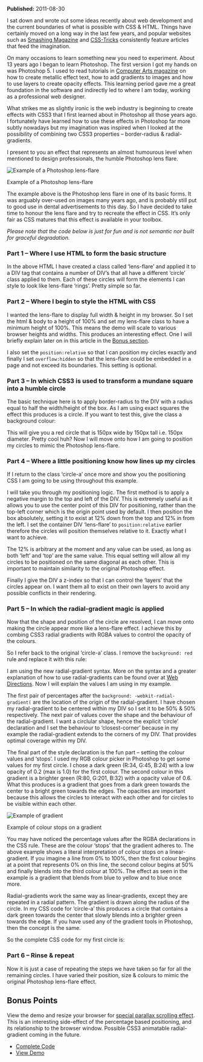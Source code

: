 **Published:** 2011-08-30

I sat down and wrote out some ideas recently about web development and the current boundaries of what is possible with CSS & HTML. Things have certainly moved on a long way in the last few years, and popular websites such as [Smashing Magazine](http://www.smashingmagazine.com) and [CSS-Tricks](http://css-tricks.com) consistently feature articles that feed the imagination.

On many occasions to learn something new you need to experiment. About 13 years ago I began to learn Photoshop. The first version I got my hands on was Photoshop 5. I used to read tutorials in [Computer Arts magazine](http://www.computerarts.co.uk/) on how to create metallic effect text, how to add gradients to images and how to use layers to create opacity effects. This learning period gave me a great foundation in the software and indirectly led to where I am today, working as a professional web designer.

What strikes me as slightly ironic is the web industry is beginning to create effects with CSS3 that I first learned about in Photoshop all those years ago. I fortunately have learned how to use these effects in Photoshop far more subtly nowadays but my imagination was inspired when I looked at the possibility of combining two CSS3 properties – border-radius & radial-gradients.

I present to you an effect that represents an almost humourous level when mentioned to design professionals, the humble Photoshop lens flare.

![Example of a Photoshop lens-flare](http://neilmagee.com/library/img/article-assets/lens-flare-example.jpg)

Example of a Photoshop lens-flare

The example above is the Photoshop lens flare in one of its basic forms. It was arguably over-used on images many years ago, and is probably still put to good use in dental advertisements to this day. So I have decided to take time to honour the lens flare and try to recreate the effect in CSS. It’s only fair as CSS matures that this effect is available in your toolbox.

*Please note that the code below is just for fun and is not semantic nor built for graceful degradation.*

### Part 1 – Where I use HTML to form the basic structure

In the above HTML I have created a class called ‘lens-flare’ and applied it to a DIV tag that contains a number of DIV’s that all have a different ‘circle’ class applied to them. Each of these circles will form the elements I can style to look like lens-flare ‘rings’. Pretty simple so far.

### Part 2 – Where I begin to style the HTML with CSS

I wanted the lens-flare to display full width & height in my browser. So I set the html & body to a height of 100% and set my lens-flare class to have a minimum height of 100%. This means the demo will scale to various browser heights and widths. This produces an interesting effect. One I will briefly explain later on in this article in the [Bonus section](#bonus).

I also set the `position:relative` so that I can position my circles exactly and finally I set `overflow:hidden` so that the lens-flare could be embedded in a page and not exceed its boundaries. This setting is optional.

### Part 3 – In which CSS3 is used to transform a mundane square into a humble circle

The basic technique here is to apply border-radius to the DIV with a radius equal to half the width/height of the box. As I am using exact squares the effect this produces is a circle. If you want to test this, give the class a background colour:

This will give you a red circle that is 150px wide by 150px tall i.e. 150px diameter. Pretty cool huh? Now I will move onto how I am going to position my circles to mimic the Photoshop lens-flare.

### Part 4 – Where a little positioning know how lines up my circles

If I return to the class ‘circle-a’ once more and show you the positioning CSS I am going to be using throughout this example.

I will take you through my positioning logic. The first method is to apply a negative margin to the top and left of the DIV. This is extremely useful as it allows you to use the center point of this DIV for positioning, rather than the top-left corner which is the origin point used by default. I then position the box absolutely, setting it to exist at 12% down from the top and 12% in from the left. I set the container DIV ‘lens-flare’ to `position:relative` earlier therefore the circles will position themselves relative to it. Exactly what I want to achieve.

The 12% is arbitrary at the moment and any value can be used, as long as both ‘left’ and ‘top’ are the same value. This equal setting will allow all my circles to be positioned on the same diagonal as each other. This is important to maintain similarity to the original Photoshop effect.

Finally I give the DIV a z-index so that I can control the ‘layers’ that the circles appear on. I want them all to exist on their own layers to avoid any possible conflicts in their rendering.

### Part 5 – In which the radial-gradient magic is applied

Now that the shape and position of the circle are resolved, I can move onto making the circle appear more like a lens-flare effect. I achieve this by combing CSS3 radial gradients with RGBA values to control the opacity of the colours.

So I refer back to the original ‘circle-a’ class. I remove the `background: red` rule and replace it with this rule:

I am using the new radial-gradient syntax. More on the syntax and a greater explanation of how to use radial-gradients can be found over at [Web Directions](http://www.webdirections.org/blog/css3-radial-gradients/). Now I will explain the values I am using in my example.

The first pair of percentages after the `background: -webkit-radial-gradient(` are the location of the origin of the radial-gradient. I have chosen my radial-gradient to be centered within my DIV so I set it to be 50% & 50% respectively. The next pair of values cover the shape and the behaviour of the radial-gradient. I want a circlular shape, hence the explicit ‘circle’ declaration and I set the behaviour to ‘closest-corner’ because in my example the radial-gradient extends to the corners of my DIV. That provides optimal coverage within my DIV.

The final part of the style declaration is the fun part – setting the colour values and ‘stops’. I used my RGB colour picker in Photoshop to get some values for my first circle. I chose a dark green (R:34, G:45, B:24) with a low opacity of 0.2 (max is 1.0) for the first colour. The second colour in this gradient is a brighter green (R:80, G:201, B:32) with a opacity value of 0.6. What this produces is a gradient that goes from a dark green towards the center to a bright green towards the edges. The opacities are important because this allows the circles to interact with each other and for circles to be visible within each other.

![Example of gradient](http://neilmagee.com/library/img/article-assets/gradient-example.png)

Example of colour stops on a gradient

You may have noticed the percentage values after the RGBA declarations in the CSS rule. These are the colour ‘stops’ that the gradient adheres to. The above example shows a literal interpretation of colour stops on a linear-gradient. If you imagine a line from 0% to 100%, then the first colour begins at a point that represents 0% on this line, the second colour begins at 50% and finally blends into the third colour at 100%. The effect as seen in the example is a gradient that blends from blue to yellow and to blue once more.

Radial-gradients work the same way as linear-gradients, except they are repeated in a radial pattern. The gradient is drawn along the radius of the circle. In my CSS code for ‘circle-a’ this produces a circle that contains a dark green towards the center that slowly blends into a brighter green towards the edge. If you have used any of the gradient tools in Photoshop, then the concept is the same.

So the complete CSS code for my first circle is:

### Part 6 – Rinse & repeat

Now it is just a case of repeating the steps we have taken so far for all the remaining circles. I have varied their position, size & colours to mimic the original Photoshop lens-flare effect.

Bonus Points
------------

View the demo and resize your browser for [special parallax scrolling effect](http://en.wikipedia.org/wiki/Parallax_scrolling). This is an interesting side-effect of the percentage based positioning, and its relationship to the browser window. Possible CSS3 animatable radial-gradient coming in the future.

- [Complete Code](https://github.com/freemagee/css3-lens-flares)
- [View Demo](https://freemagee.github.io/css3-lens-flares/)
